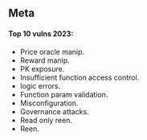 ## Meta

#### Top 10 vulns 2023:
- Price oracle manip.
- Reward manip.
- PK exposure.
- Insufficient function access control.
- logic errors.
- Function param validation.
- Misconfiguration.
- Governance attacks.
- Read only reen.
- Reen.

